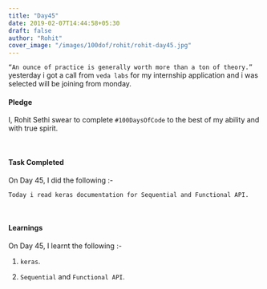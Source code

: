```yaml
---
title: "Day45"
date: 2019-02-07T14:44:58+05:30
draft: false
author: "Rohit"
cover_image: "/images/100dof/rohit/rohit-day45.jpg"
---
```

`“An ounce of practice is generally worth more than a ton of theory.”` yesterday i got a call from `veda labs` for my internship application and i was selected will be joining from monday.
<!--more-->
#### Pledge
I, Rohit Sethi swear to complete `#100DaysOfCode` to the best of my ability and with true spirit.

<br>

#### Task Completed
On Day 45, I did the following :-

```
Today i read keras documentation for Sequential and Functional API.
```
<br>

#### Learnings
On Day 45, I learnt the following :-

1. `keras`.

2. `Sequential` and `Functional API`.

<br/> 

